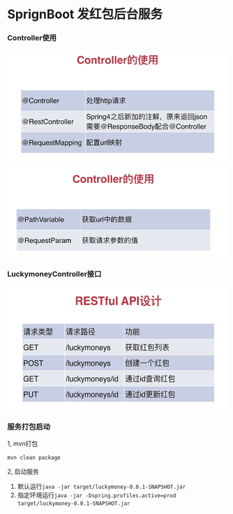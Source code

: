 # SprignBoot 发红包后台服务

### Controller使用
![](doc/controller1.png)
![](doc/controller2.png)

### LuckymoneyController接口
![](doc/restful.png)

### 服务打包启动
1, mvn打包
```
mvn clean package
```
2, 启动服务 
  1. 默认运行```java -jar target/luckymoney-0.0.1-SNAPSHOT.jar```
  2. 指定环境运行```java -jar -Dspring.profiles.active=prod target/luckymoney-0.0.1-SNAPSHOT.jar```
